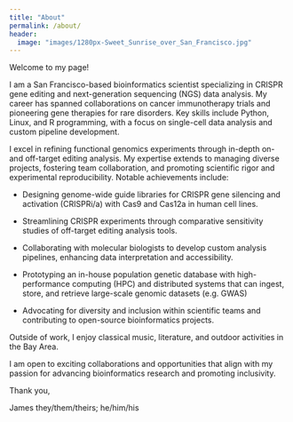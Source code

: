 ```yaml
---
title: "About"
permalink: /about/
header:
  image: "images/1280px-Sweet_Sunrise_over_San_Francisco.jpg"
---
```

Welcome to my page!

I am a San Francisco-based bioinformatics scientist specializing in CRISPR gene editing and next-generation sequencing (NGS) data analysis. My career has spanned collaborations on cancer immunotherapy trials and pioneering gene therapies for rare disorders. Key skills include Python, Linux, and R programming, with a focus on single-cell data analysis and custom pipeline development.

I excel in refining functional genomics experiments through in-depth on- and off-target editing analysis. My expertise extends to managing diverse projects, fostering team collaboration, and promoting scientific rigor and experimental reproducibility. Notable achievements include:

 - Designing genome-wide guide libraries for CRISPR gene silencing and activation (CRISPRi/a) with Cas9 and Cas12a in human cell lines.

 - Streamlining CRISPR experiments through comparative sensitivity studies of off-target editing analysis tools.
 
 - Collaborating with molecular biologists to develop custom analysis pipelines, enhancing data interpretation and accessibility.
 
 - Prototyping an in-house population genetic database with high-performance computing (HPC) and distributed systems that can ingest, store, and retrieve large-scale genomic datasets (e.g. GWAS)
 
 - Advocating for diversity and inclusion within scientific teams and contributing to open-source bioinformatics projects.

Outside of work, I enjoy classical music, literature, and outdoor activities in the Bay Area.

I am open to exciting collaborations and opportunities that align with my passion for advancing bioinformatics research and promoting inclusivity.

Thank you,

James
they/them/theirs; he/him/his

